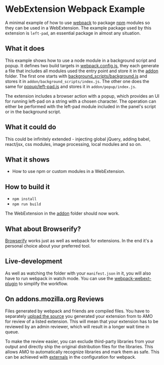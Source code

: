 # WebExtension Webpack Example

A minimal example of how to use [webpack](https://webpack.github.io) to package
[npm](https://npmjs.com) modules so they can be used in a WebExtension.
The example package used by this extension is `left-pad`, an essential package
in almost any situation.

## What it does

This example shows how to use a node module in a background script and popup.
It defines two build targets in [webpack.config.js](webpack.config.js), they each
generate a file that includes all modules used the entry point and store it in
the [addon](addon/) folder. The first one starts with [background_scripts/background.js](background_scripts/background.js)
and stores it in `addon/background_scripts/index.js`. The other one does the
same for [popup/left-pad.js](popup/left-pad.js) and stores it in `addon/popup/index.js`.

The extension includes a browser action with a popup, which provides an UI for
running left-pad on a string with a chosen character. The operation can either be
performed with the left-pad module included in the panel's script or in the
background script.

## What it could do

This could be infinitely extended - injecting global jQuery, adding babel,
react/jsx, css modules, image processing, local modules and so on.

## What it shows

-   How to use npm or custom modules in a WebExtension.

## How to build it

-   `npm install`
-   `npm run build`

The WebExtension in the [addon](addon/) folder should now work.

## What about Browserify?

[Browserify](http://browserify.org/) works just as well as webpack for extensions. In the end it's a
personal choice about your preferred tool.

## Live-development

As well as watching the folder with your `manifest.json` in it, you will also
have to run webpack in watch mode. You can use the
[webpack-webext-plugin](https://github.com/rpl/webpack-webext-plugin) to simplify the workflow.

## On addons.mozilla.org Reviews

Files generated by webpack and friends are compiled files. You have to separately [upload the source](https://developer.mozilla.org/en-US/Add-ons/AMO/Policy/Reviews#Source_Code_Submission) you generated your extension from to AMO for review of a listed extension. This will mean that your extension has to be reviewed by an admin reviewer, which will result in a longer wait time in queue.

To make the review easier, you can exclude third-party libraries from your output and directly ship the original distribution files for the libraries. This allows AMO to automatically recognize libraries and mark them as safe. This can be achieved with [externals](https://webpack.js.org/configuration/externals/) in the configuration for webpack.
